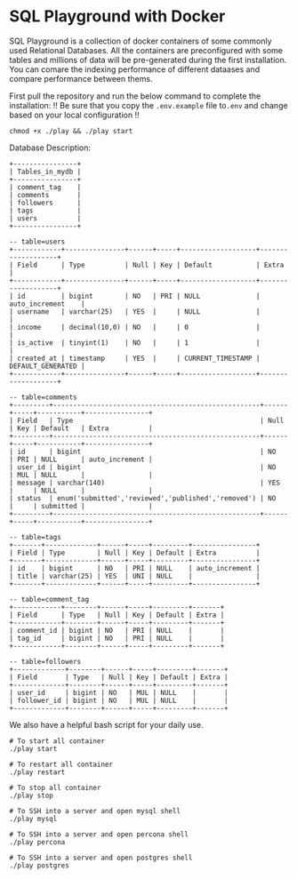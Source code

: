 # SQL Playground with Docker

SQL Playground is a collection of docker containers of some commonly used Relational Databases. All the containers are preconfigured with some tables and millions of data will be pre-generated during the first installation. You can comare the indexing performance of different dataases and compare performance between thems.  


First pull the repository and run the below command to complete the installation:
!! Be sure that you copy the `.env.example` file to`.env` and change based on your local configuration !!
```
chmod +x ./play && ./play start
```

Database Description:
```console
+----------------+
| Tables_in_mydb |
+----------------+
| comment_tag    |
| comments       |
| followers      |
| tags           |
| users          |
+----------------+

-- table=users
+------------+---------------+------+-----+-------------------+-------------------+
| Field      | Type          | Null | Key | Default           | Extra             |
+------------+---------------+------+-----+-------------------+-------------------+
| id         | bigint        | NO   | PRI | NULL              | auto_increment    |
| username   | varchar(25)   | YES  |     | NULL              |                   |
| income     | decimal(10,0) | NO   |     | 0                 |                   |
| is_active  | tinyint(1)    | NO   |     | 1                 |                   |
| created_at | timestamp     | YES  |     | CURRENT_TIMESTAMP | DEFAULT_GENERATED |
+------------+---------------+------+-----+-------------------+-------------------+

-- table=comments
+---------+----------------------------------------------------+------+-----+-----------+----------------+
| Field   | Type                                               | Null | Key | Default   | Extra          |
+---------+----------------------------------------------------+------+-----+-----------+----------------+
| id      | bigint                                             | NO   | PRI | NULL      | auto_increment |
| user_id | bigint                                             | NO   | MUL | NULL      |                |
| message | varchar(140)                                       | YES  |     | NULL      |                |
| status  | enum('submitted','reviewed','published','removed') | NO   |     | submitted |                |
+---------+----------------------------------------------------+------+-----+-----------+----------------+

-- table=tags
+-------+-------------+------+-----+---------+----------------+
| Field | Type        | Null | Key | Default | Extra          |
+-------+-------------+------+-----+---------+----------------+
| id    | bigint      | NO   | PRI | NULL    | auto_increment |
| title | varchar(25) | YES  | UNI | NULL    |                |
+-------+-------------+------+-----+---------+----------------+

-- table=comment_tag
+------------+--------+------+-----+---------+-------+
| Field      | Type   | Null | Key | Default | Extra |
+------------+--------+------+-----+---------+-------+
| comment_id | bigint | NO   | PRI | NULL    |       |
| tag_id     | bigint | NO   | PRI | NULL    |       |
+------------+--------+------+-----+---------+-------+

-- table=followers
+-------------+--------+------+-----+---------+-------+
| Field       | Type   | Null | Key | Default | Extra |
+-------------+--------+------+-----+---------+-------+
| user_id     | bigint | NO   | MUL | NULL    |       |
| follower_id | bigint | NO   | MUL | NULL    |       |
+-------------+--------+------+-----+---------+-------+
```

We also have a helpful bash script for your daily use.

```
# To start all container
./play start

# To restart all container
./play restart

# To stop all container
./play stop

# To SSH into a server and open mysql shell
./play mysql

# To SSH into a server and open percona shell
./play percona

# To SSH into a server and open postgres shell
./play postgres
```